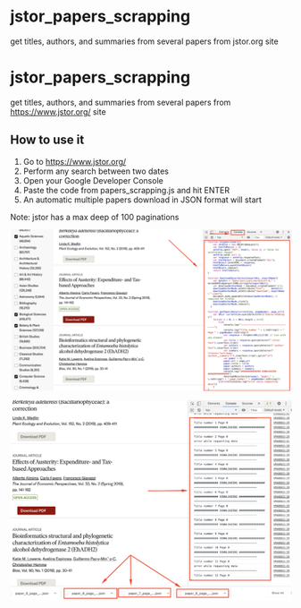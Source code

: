 # jstor_papers_scrapping
get titles, authors, and summaries from several papers from jstor.org site
# jstor_papers_scrapping
get titles, authors, and summaries from several papers from https://www.jstor.org/ site

How to use it
-------------
1) Go to https://www.jstor.org/
2) Perform any search between two dates
3) Open your Google Developer Console
4) Paste the code from papers_scrapping.js and hit ENTER
6) An automatic multiple papers download in JSON format will start

Note: jstor has a max deep of 100 paginations


![paste code](paste_code.png)

![downloads](downloads.png)
